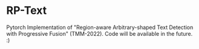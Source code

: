 # RP-Text
Pytorch Implementation of "Region-aware Arbitrary-shaped Text Detection with Progressive Fusion" (TMM-2022). Code will be available in the future. :)
